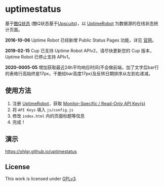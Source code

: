 # uptimestatus

基于[酷Q状态](https://github.com/CoolQ/Cup) (酷Q状态基于[Upscuits](https://github.com/digibart/upscuits))，以 [UptimeRobot](https://uptimerobot.com/) 为数据源的在线状态统计页面。

**2016-10-06** Uptime Robot 已经新增 Public Status Pages 功能，详见 [官网](https://blog.uptimerobot.com/introducing-public-status-pages-yay/)。

**2019-02-15** Cup 已支持 Uptime Robot APIv2，请尽快更新您的 Cup 版本，Uptime Robot 已停止支持 APIv1。

**2020-0005-05** 增加获取最近24h平均响应时间(不会做前端，加了文字后bar行的表格行高始终是17px，干脆给bar高度17px)及反转日期排序从左到右递减。

## 使用方法

1. 注册 [UptimeRobot](https://uptimerobot.com/)，获取 [Monitor-Specific / Read-Only API Key(s)](https://uptimerobot.com/dashboard.php#mySettings)
2. 将 `API Keys` 填入 `js/config.js`
3. 修改 `index.html` 内的页面标题等信息
4. 完成！

## 演示

https://xhlgr.github.io/uptimestatus

## License

This work is licensed under [GPLv3](https://github.com/CoolQ/Cup/blob/master/LICENSE).
